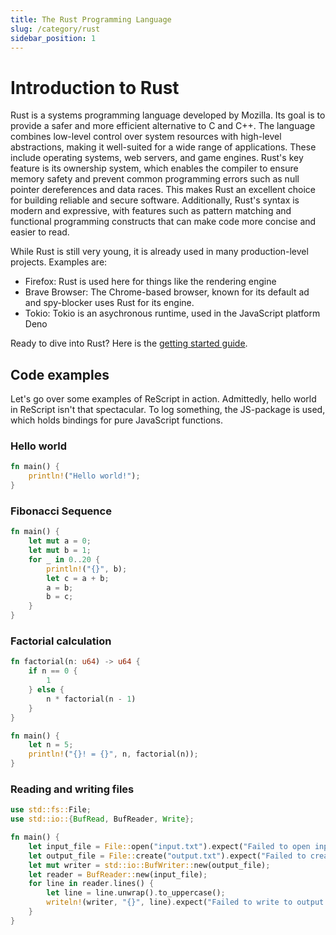 ```yaml
---
title: The Rust Programming Language 
slug: /category/rust
sidebar_position: 1
--- 
```



# Introduction to Rust

Rust is a systems programming language developed by Mozilla. Its goal is to provide a safer and more efficient alternative to C and C++. The language combines low-level control over system resources with high-level abstractions, making it well-suited for a wide range of applications. These include operating systems, web servers, and game engines. Rust's key feature is its ownership system, which enables the compiler to ensure memory safety and prevent common programming errors such as null pointer dereferences and data races. This makes Rust an excellent choice for building reliable and secure software. Additionally, Rust's syntax is modern and expressive, with features such as pattern matching and functional programming constructs that can make code more concise and easier to read.

While Rust is still very young, it is already used in many production-level projects. Examples are: 
- Firefox: Rust is used here for things like the rendering engine
- Brave Browser: The Chrome-based browser, known for its default ad and spy-blocker uses Rust for its engine. 
- Tokio: Tokio is an asychronous runtime, used in the JavaScript platform Deno 
  

Ready to dive into Rust? Here is the [getting started guide](/getting-started). 


## Code examples 
Let's go over some examples of ReScript in action. Admittedly, hello world in ReScript isn't that spectacular. 
To log something, the JS-package is used, which holds bindings for pure JavaScript functions. 

### Hello world 

```rust
fn main() {
    println!("Hello world!");
}
```


### Fibonacci Sequence 

```rust
fn main() {
    let mut a = 0;
    let mut b = 1;
    for _ in 0..20 {
        println!("{}", b);
        let c = a + b;
        a = b;
        b = c;
    }
}
```


### Factorial calculation 

```rust
fn factorial(n: u64) -> u64 {
    if n == 0 {
        1
    } else {
        n * factorial(n - 1)
    }
}

fn main() {
    let n = 5;
    println!("{}! = {}", n, factorial(n));
}
```


### Reading and writing files 

```rust
use std::fs::File;
use std::io::{BufRead, BufReader, Write};

fn main() {
    let input_file = File::open("input.txt").expect("Failed to open input file");
    let output_file = File::create("output.txt").expect("Failed to create output file");
    let mut writer = std::io::BufWriter::new(output_file);
    let reader = BufReader::new(input_file);
    for line in reader.lines() {
        let line = line.unwrap().to_uppercase();
        writeln!(writer, "{}", line).expect("Failed to write to output file");
    }
}
```

